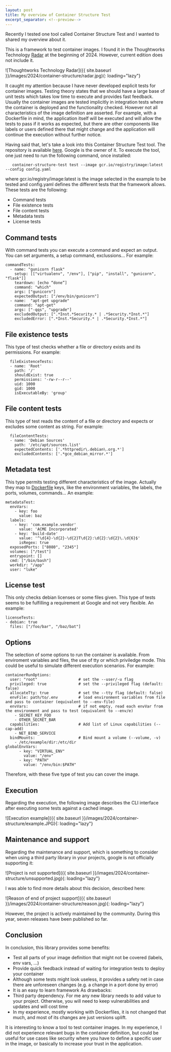```yaml
---
layout: post
title: My overview of Container Structure Test
excerpt_separator: <!--preview-->
---
```

Recently I tested one tool called Container Structure Test and I wanted to shared my overview about it.
<!--preview-->

This is a framework to test container images. I found it in the Thoughtworks Technology [Radar](https://www.thoughtworks.com/en-es/radar/tools/container-structure-tests)
at the beginning of 2024. However, current edition does not include it.

![Thoughtworks Technology Radar]({{ site.baseurl }}/images/2024/container-structure/radar.jpg){: loading="lazy"}

It caught my attention because I have never developed explicit tests for container images. Testing theory states that we should
have a large base of unit tests which takes low time to execute and provides fast feedback. Usually the container images are tested
implicitly in integration tests where the container is deployed and the functionality checked. However not all characteristics
of the image definition are asserted. For example, with a Dockerfile in mind, the application itself will be executed
and will allow the tests to pass if it works as expected, but there are other components like labels or users defined there
that might change and the application will continue the execution without further notice.

Having said that, let's take a look into this Container Structure Test tool. The repository
is available [here](https://github.com/GoogleContainerTools/container-structure-test). Google is the owner of it.
To execute the tool, one just need to run the following command, once installed:
```
   container-structure-test test --image gcr.io/registry/image:latest --config config.yaml

```
where gcr.io/registry/image:latest is the image selected in the example to be tested and config.yaml defines the different tests that the framework allows. These tests are the following:
- Command tests
- File existence tests
- File content tests
- Metadata tests
- License tests

## Command tests
With command tests you can execute a command and expect an output. You can set arguments, a setup command, exclussions...
For example:
```
commandTests:
  - name: "gunicorn flask"
    setup: [["virtualenv", "/env"], ["pip", "install", "gunicorn", "flask"]]
    teardown: [echo “done”]
    command: "which"
    args: ["gunicorn"]
    expectedOutput: ["/env/bin/gunicorn"]
  - name:  "apt-get upgrade"
    command: "apt-get"
    args: ["-qqs", "upgrade"]
    excludedOutput: [".*Inst.*Security.* | .*Security.*Inst.*"]
    excludedError: [".*Inst.*Security.* | .*Security.*Inst.*"]
```

## File existence tests
This type of test checks whether a file or directory exists and its permissions.
For example:
```
  fileExistenceTests:
  - name: 'Root'
    path: '/'
    shouldExist: true
    permissions: '-rw-r--r--'
    uid: 1000
    gid: 1000
    isExecutableBy: 'group'

```

## File content tests
This type of test reads the content of a file or directory and expects or excludes
some content as string.
For example:
```
  fileContentTests:
  - name: 'Debian Sources'
    path: '/etc/apt/sources.list'
    expectedContents: ['.*httpredir\.debian\.org.*']
    excludedContents: ['.*gce_debian_mirror.*']
```

## Metadata test
This type permits testing different characteristics of the image. Actually they map to [Dockerfile](https://docs.docker.com/build/concepts/dockerfile/) keys, like the environment variables,
the labels, the ports, volumes, commands...
An example:
```
metadataTest:
  envVars:
    - key: foo
      value: baz
  labels:
    - key: 'com.example.vendor'
      value: 'ACME Incorporated'
    - key: 'build-date'
      value: '^\d{4}-\d{2}-\d{2}T\d{2}:\d{2}:\d{2}\.\d{6}$'
      isRegex: true
  exposedPorts: ["8080", "2345"]
  volumes: ["/test"]
  entrypoint: []
  cmd: ["/bin/bash"]
  workdir: "/app"
  user: "luke"
```

## License test
This only checks debian licenses or some files given. This type of tests seems to be
fulfilling a requirement at Google and not very flexible.
An example:
```
licenseTests:
- debian: true
  files: ["/foo/bar", "/baz/bat"]
```

## Options
The selection of some options to run the container is available. From enviroment variables and files,
the use of tty or which priviledge mode. This could be useful to simulate different execution scenarios.
For example:
```
containerRunOptions:
  user: "root"                  # set the --user/-u flag
  privileged: true              # set the --privileged flag (default: false)
  allocateTty: true             # set the --tty flag (default: false)
  envFile: path/to/.env         # load environment variables from file and pass to container (equivalent to --env-file)
  envVars:                      # if not empty, read each envVar from the environment and pass to test (equivalent to --env/e)
    - SECRET_KEY_FOO
    - OTHER_SECRET_BAR
  capabilities:                 # Add list of Linux capabilities (--cap-add)
    - NET_BIND_SERVICE
  bindMounts:                   # Bind mount a volume (--volume, -v)
    - /etc/example/dir:/etc/dir
globalEnvVars:
      - key: "VIRTUAL_ENV"
        value: "/env"
      - key: "PATH"
        value: "/env/bin:$PATH"
```
Therefore, with these five type of test you can cover the image.

## Execution

Regarding the execution, the following image describes the CLI interface after executing some tests against a cached image.

![Execution example]({{ site.baseurl }}/images/2024/container-structure/example.JPG){: loading="lazy"}

## Maintenance and support

Regarding the maintenance and support, which is something to consider when using a third party library in your projects, google is not officially
supporting it:

![Project is not supported]({{ site.baseurl }}/images/2024/container-structure/unsupported.jpg){: loading="lazy"}

I was able to find more details about this decision, described here:

![Reason of end of project support]({{ site.baseurl }}/images/2024/container-structure/reason.jpg){: loading="lazy"}

However, the project is actively maintained by the community. During this year, seven releases have been published so far.

## Conclusion

In conclusion, this library provides some benefits:
- Test all parts of your image definition that might not be covered (labels, env vars, ...)
- Provide quick feedback instead of waiting for integration tests to deploy your container
- Although some tests might look useless, it provides a safety net in case there are unforeseen changes (e.g. a change in a port done by error)
- It is an easy to learn framework
As drawbacks:
- Third party dependency. For me any new library needs to add value to your project. Otherwise, you will need to keep vulnerabilities and updates and will cost time
- In my experience, mostly working with Dockerfiles, it is not changed that much, and most of its changes are just versions uplift.

It is interesting to know a tool to test container images. In my experience, I did not experience relevant bugs in the container definition, but could be useful for use cases like security where you have to define a specific user in the image, or basically to increase your trust in the application.
